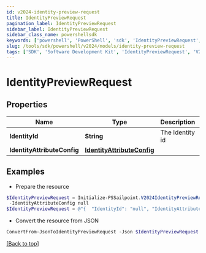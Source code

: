 ```yaml
---
id: v2024-identity-preview-request
title: IdentityPreviewRequest
pagination_label: IdentityPreviewRequest
sidebar_label: IdentityPreviewRequest
sidebar_class_name: powershellsdk
keywords: ['powershell', 'PowerShell', 'sdk', 'IdentityPreviewRequest', 'V2024IdentityPreviewRequest'] 
slug: /tools/sdk/powershell/v2024/models/identity-preview-request
tags: ['SDK', 'Software Development Kit', 'IdentityPreviewRequest', 'V2024IdentityPreviewRequest']
---
```



# IdentityPreviewRequest

## Properties

Name | Type | Description | Notes
------------ | ------------- | ------------- | -------------
**IdentityId** | **String** | The Identity id | [optional] 
**IdentityAttributeConfig** | [**IdentityAttributeConfig**](identity-attribute-config) |  | [optional] 

## Examples

- Prepare the resource
```powershell
$IdentityPreviewRequest = Initialize-PSSailpoint.V2024IdentityPreviewRequest  -IdentityId null `
 -IdentityAttributeConfig null
$IdentityPreviewRequest = @"{  "IdentityId": "null", "IdentityAttributeConfig": "null "}"@
```

- Convert the resource from JSON
```powershell
ConvertFrom-JsonToIdentityPreviewRequest -Json $IdentityPreviewRequest
```


[[Back to top]](#) 

